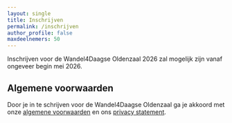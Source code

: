 ```yaml
---
layout: single
title: Inschrijven
permalink: /inschrijven
author_profile: false
maxdeelnemers: 50
---
```


Inschrijven voor de Wandel4Daagse Oldenzaal 2026 zal mogelijk zijn vanaf ongeveer begin mei 2026.

## Algemene voorwaarden

Door je in te schrijven voor de Wandel4Daagse Oldenzaal ga je akkoord met onze [algemene voorwaarden](/voorwaarden) en ons [privacy statement](/privacy).  